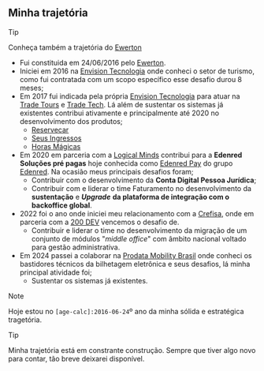 ## Minha trajetória

>[!TIP]
>Conheça também a trajetória do [Ewerton](https://eportella.github.io/trajetoria/)

- Fui constituida em 24/06/2016 pelo [Ewerton](https://github.com/eportella).
- Iniciei em 2016 na [Envision Tecnologia](https://www.envisiontecnologia.com.br/) onde conheci o setor de turismo, como fui contratada com um scopo específico esse desafio durou 8 meses;
- Em 2017 fui indicada pela própria [Envision Tecnologia](https://www.envisiontecnologia.com.br/) para atuar na [Trade Tours](https://tradetours.com.br/) e [Trade Tech](https://tradetech.com.br/). Lá além de sustentar os sistemas já existentes contribui ativamente e principalmente até 2020 no desenvolvimento dos produtos;
    - [Reservecar](https://reservecar.com.br/)
    - [Seus Ingressos](https://seusingressos.com.br/)
    - [Horas Mágicas](https://horasmagicas.com/)
- Em 2020 em parceria com a [Logical Minds](https://www.logicalminds.com.br/) contribui para a **Edenred Soluções pré pagas** hoje conhecida como [Edenred Pay](https://www.edenredpay.com.br/) do grupo [Edenred](https://www.edenred.com.br/). Na ocasião meus principais desafios foram;
    - Contribuir com o desenvolvimento da **Conta Digital Pessoa Jurídica**;
    - Contribuir com e liderar o time Faturamento no desenvolvimento da **sustentação** e ***Upgrade*** **da plataforma de integração com o backoffice global**.
- 2022 foi o ano onde iniciei meu relacionamento com a [Crefisa](https://www.crefisa.com.br/), onde em parceria com a [200 DEV](https://200dev.com/) vencemos o desafio de.
    - Contribuir e liderar o time no desenvolvimento da migração de um conjunto de módulos "*middle office*" com âmbito nacional voltado para gestão administrativa.
- Em 2024 passei a colaborar na [Prodata Mobility Brasil](https://www.prodatamobility.com.br/) onde conheci os bastidores técnicos da bilhetagem eletrônica e seus desafios, lá minha principal atividade foi;
    - Sustentar os sistemas já existentes.

>[!NOTE]
> Hoje estou no `[age-calc]:2016-06-24`º ano da minha sólida e estratégica tragetória.

>[!TIP]
>
> Minha trajetória está em constrante construção. Sempre que tiver algo novo para contar, tão breve deixarei disponível.
>
